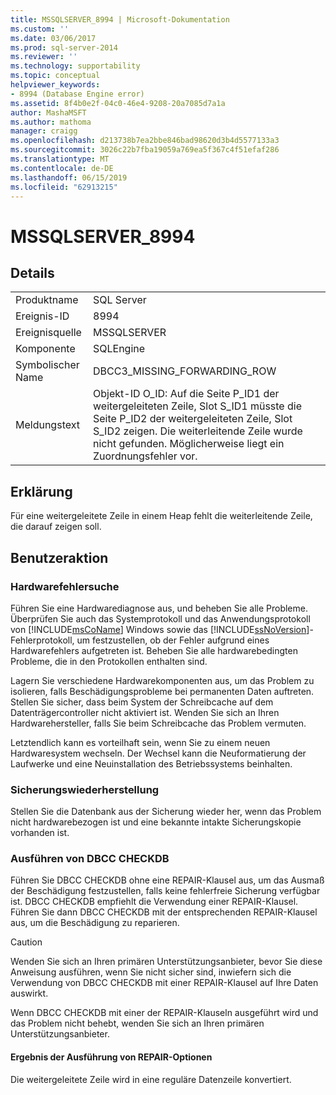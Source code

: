 ```yaml
---
title: MSSQLSERVER_8994 | Microsoft-Dokumentation
ms.custom: ''
ms.date: 03/06/2017
ms.prod: sql-server-2014
ms.reviewer: ''
ms.technology: supportability
ms.topic: conceptual
helpviewer_keywords:
- 8994 (Database Engine error)
ms.assetid: 8f4b0e2f-04c0-46e4-9208-20a7085d7a1a
author: MashaMSFT
ms.author: mathoma
manager: craigg
ms.openlocfilehash: d213738b7ea2bbe846bad98620d3b4d5577133a3
ms.sourcegitcommit: 3026c22b7fba19059a769ea5f367c4f51efaf286
ms.translationtype: MT
ms.contentlocale: de-DE
ms.lasthandoff: 06/15/2019
ms.locfileid: "62913215"
---
```

# <a name="mssqlserver8994"></a>MSSQLSERVER_8994
    
## <a name="details"></a>Details  
  
|||  
|-|-|  
|Produktname|SQL Server|  
|Ereignis-ID|8994|  
|Ereignisquelle|MSSQLSERVER|  
|Komponente|SQLEngine|  
|Symbolischer Name|DBCC3_MISSING_FORWARDING_ROW|  
|Meldungstext|Objekt-ID O_ID: Auf die Seite P_ID1 der weitergeleiteten Zeile, Slot S_ID1 müsste die Seite P_ID2 der weitergeleiteten Zeile, Slot S_ID2 zeigen. Die weiterleitende Zeile wurde nicht gefunden. Möglicherweise liegt ein Zuordnungsfehler vor.|  
  
## <a name="explanation"></a>Erklärung  
 Für eine weitergeleitete Zeile in einem Heap fehlt die weiterleitende Zeile, die darauf zeigen soll.  
  
## <a name="user-action"></a>Benutzeraktion  
  
### <a name="look-for-hardware-failure"></a>Hardwarefehlersuche  
 Führen Sie eine Hardwarediagnose aus, und beheben Sie alle Probleme. Überprüfen Sie auch das Systemprotokoll und das Anwendungsprotokoll von [!INCLUDE[msCoName](../../includes/msconame-md.md)] Windows sowie das [!INCLUDE[ssNoVersion](../../includes/ssnoversion-md.md)]-Fehlerprotokoll, um festzustellen, ob der Fehler aufgrund eines Hardwarefehlers aufgetreten ist. Beheben Sie alle hardwarebedingten Probleme, die in den Protokollen enthalten sind.  
  
 Lagern Sie verschiedene Hardwarekomponenten aus, um das Problem zu isolieren, falls Beschädigungsprobleme bei permanenten Daten auftreten. Stellen Sie sicher, dass beim System der Schreibcache auf dem Datenträgercontroller nicht aktiviert ist. Wenden Sie sich an Ihren Hardwarehersteller, falls Sie beim Schreibcache das Problem vermuten.  
  
 Letztendlich kann es vorteilhaft sein, wenn Sie zu einem neuen Hardwaresystem wechseln. Der Wechsel kann die Neuformatierung der Laufwerke und eine Neuinstallation des Betriebssystems beinhalten.  
  
### <a name="restore-from-backup"></a>Sicherungswiederherstellung  
 Stellen Sie die Datenbank aus der Sicherung wieder her, wenn das Problem nicht hardwarebezogen ist und eine bekannte intakte Sicherungskopie vorhanden ist.  
  
### <a name="run-dbcc-checkdb"></a>Ausführen von DBCC CHECKDB  
 Führen Sie DBCC CHECKDB ohne eine REPAIR-Klausel aus, um das Ausmaß der Beschädigung festzustellen, falls keine fehlerfreie Sicherung verfügbar ist. DBCC CHECKDB empfiehlt die Verwendung einer REPAIR-Klausel. Führen Sie dann DBCC CHECKDB mit der entsprechenden REPAIR-Klausel aus, um die Beschädigung zu reparieren.  
  
> [!CAUTION]  
>  Wenden Sie sich an Ihren primären Unterstützungsanbieter, bevor Sie diese Anweisung ausführen, wenn Sie nicht sicher sind, inwiefern sich die Verwendung von DBCC CHECKDB mit einer REPAIR-Klausel auf Ihre Daten auswirkt.  
  
 Wenn DBCC CHECKDB mit einer der REPAIR-Klauseln ausgeführt wird und das Problem nicht behebt, wenden Sie sich an Ihren primären Unterstützungsanbieter.  
  
#### <a name="results-of-running-repair-options"></a>Ergebnis der Ausführung von REPAIR-Optionen  
 Die weitergeleitete Zeile wird in eine reguläre Datenzeile konvertiert.  
  
  
